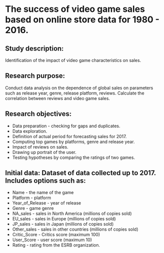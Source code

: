 # The success of video game sales based on online store data for 1980 - 2016.

## Study description:

Identification of the impact of video game characteristics on sales.

## Research purpose:

Conduct data analysis on the dependence of global sales on parameters such as release year, genre, release platform, reviews. Calculate the correlation between reviews and video game sales.

## Research objectives:

- Data preparation - checking for gaps and duplicates.
- Data exploration.
- Definition of actual period for forecasting sales for 2017.
- Computing top games by platforms, genre and release year</a >.
- Impact of reviews on sales.
- Drawing up portrait of the user.
- Testing hypotheses by comparing the ratings of two games.
## Initial data: Dataset of data collected up to 2017. Includes options such as:

- Name - the name of the game
- Platform - platform
- Year_of_Release - year of release
- Genre - game genre
- NA_sales - sales in North America (millions of copies sold)
- EU_sales - sales in Europe (millions of copies sold)
- JP_sales - sales in Japan (millions of copies sold)
- Other_sales - sales in other countries (millions of copies sold)
- Critic_Score - Critics score (maximum 100)
- User_Score - user score (maximum 10)
- Rating - rating from the ESRB organization.
